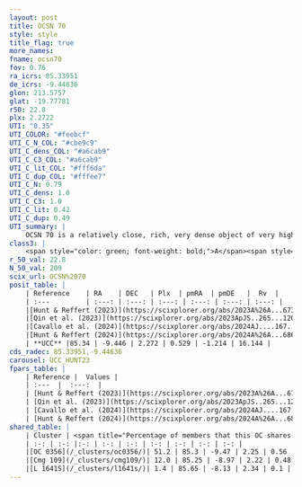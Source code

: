 ```yaml
---
layout: post
title: OCSN 70
style: style
title_flag: true
more_names: 
fname: ocsn70
fov: 0.76
ra_icrs: 85.33951
de_icrs: -9.44636
glon: 213.5757
glat: -19.77781
r50: 22.8
plx: 2.2722
UTI: "0.35"
UTI_COLOR: "#feebcf"
UTI_C_N_COL: "#cbe9c9"
UTI_C_dens_COL: "#a6cab9"
UTI_C_C3_COL: "#a6cab9"
UTI_C_lit_COL: "#fff6da"
UTI_C_dup_COL: "#fffee7"
UTI_C_N: 0.79
UTI_C_dens: 1.0
UTI_C_C3: 1.0
UTI_C_lit: 0.42
UTI_C_dup: 0.49
UTI_summary: |
    OCSN 70 is a relatively close, rich, very dense object of very high C3 quality. It was recently reported in the literature.<br><br><span style="color: #99180f; font-weight: bold;">Warning: </span>This is possibly a duplicated object, which shares a significant percentage of members with at least one previously reported entry.
class3: |
    <span style="color: green; font-weight: bold;">A</span><span style="color: green; font-weight: bold;">A</span>
r_50_val: 22.8
N_50_val: 209
scix_url: OCSN%2070
posit_table: |
    | Reference    | RA    | DEC   | Plx  | pmRA  | pmDE   |  Rv  |
    | :---         | :---: | :---: | :---: | :---: | :---: | :---: |
    |[Hunt & Reffert (2023)](https://scixplorer.org/abs/2023A%26A...673A.114H) | 85.243 | -9.287 | 2.307 | 0.652 | -1.107 | 17.951 |
    |[Qin et al. (2023)](https://scixplorer.org/abs/2023ApJS..265...12Q) | 85.27 | -9.38 | 2.23 | 0.57 | -1.25 | 15.73 |
    |[Cavallo et al. (2024)](https://scixplorer.org/abs/2024AJ....167...12C) | 85.235 | -9.274 | 2.307 | -- | -- | -- |
    |[Hunt & Reffert (2024)](https://scixplorer.org/abs/2024A%26A...686A..42H) | 85.243 | -9.287 | 2.307 | 0.652 | -1.107 | 17.951 |
    | **UCC** |85.34 | -9.446 | 2.272 | 0.529 | -1.214 | 16.144 | 
cds_radec: 85.33951,-9.44636
carousel: UCC_HUNT23
fpars_table: |
    | Reference |  Values |
    | :---  |  :---:  |
    | [Hunt & Reffert (2023)](https://scixplorer.org/abs/2023A%26A...673A.114H) | `AV50=2.969, diffAV50=1.086, MOD50=8.097, logAge50=6.784` |
    | [Qin et al. (2023)](https://scixplorer.org/abs/2023ApJS..265...12Q) | `E(B-V)=0.64, m-M=9.98, logt=6.9` |
    | [Cavallo et al. (2024)](https://scixplorer.org/abs/2024AJ....167...12C) | `AV50=2.71, dMod50=8.67, logAge50=6.83, [Fe/H]50=0.66` |
    | [Hunt & Reffert (2024)](https://scixplorer.org/abs/2024A%26A...686A..42H) | `MassJ=63.3923` |
shared_table: |
    | Cluster | <span title="Percentage of members that this OC shares with the ones listed">%</span>   | RA   | DEC   | Plx   | pmRA  | pmDE  | Rv | UTI |
    | :-: | :-: |:-: | :-: | :-: | :-: | :-: | :-: | :-: |
    |[OC 0356](/_clusters/oc0356/)| 51.2 | 85.3 | -9.47 | 2.25 | 0.56 | -1.28 | 15.99 |0.65 |
    |[Cmg 109](/_clusters/cmg109/)| 12.0 | 85.25 | -8.97 | 2.22 | 0.48 | -1.0 | 16.48 |0.45 |
    |[L 1641S](/_clusters/l1641s/)| 1.4 | 85.65 | -8.13 | 2.34 | 0.1 | -0.36 | 15.82 |0.87 |
---
```

